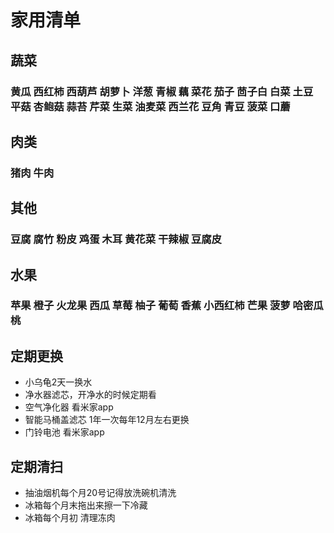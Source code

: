 # 家用清单

## 蔬菜
### 黄瓜 西红柿 西葫芦 胡萝卜 洋葱 青椒 藕 菜花 茄子 茴子白 白菜 土豆 平菇 杏鲍菇 蒜苔 芹菜 生菜 油麦菜 西兰花 豆角 青豆 菠菜 口蘑

## 肉类
### 猪肉 牛肉

## 其他
### 豆腐 腐竹 粉皮 鸡蛋 木耳 黄花菜 干辣椒 豆腐皮 

## 水果
### 苹果 橙子 火龙果 西瓜 草莓 柚子 葡萄 香蕉 小西红柿 芒果 菠萝 哈密瓜  桃


## 定期更换
* 小乌龟2天一换水
* 净水器滤芯，开净水的时候定期看
* 空气净化器 看米家app
* 智能马桶盖滤芯 1年一次每年12月左右更换
* 门铃电池 看米家app


## 定期清扫
* 抽油烟机每个月20号记得放洗碗机清洗
* 冰箱每个月末拖出来擦一下冷藏
* 冰箱每个月初 清理冻肉